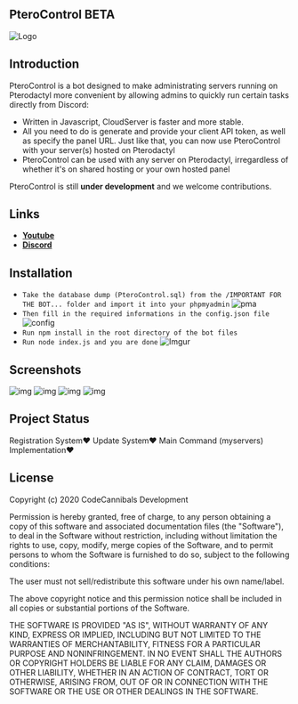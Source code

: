 ## PteroControl BETA
![Logo](https://cdn.glitch.com/795f527b-61d5-4751-b5bd-962410288029%2FIMG_20200906_083435.png?v=1601627828544)

Introduction
-------------

PteroControl is a bot designed to make administrating servers running on Pterodactyl more convenient by allowing admins to quickly run certain tasks directly from Discord:

* Written in Javascript, CloudServer is faster and more stable.
* All you need to do is generate and provide your client API token, as well as specify the panel URL. Just like that, you can now use PteroControl with your server(s) hosted on Pterodactyl
* PteroControl can be used with any server on Pterodactyl, irregardless of whether it's on shared hosting or your own hosted panel

PteroControl is still **under development** and we welcome contributions. 

Links
--------------------

* __[Youtube](https://m.youtube.com/channel/UChjN4G3gnyn8F7FUo-WRQpA)__
* __[Discord](https://discord.gg/KCuZQgA)__

Installation
-------------

- `Take the database dump (PteroControl.sql) from the /IMPORTANT FOR THE BOT... folder and import it into your phpmyadmin`
![pma](https://i.imgur.com/2pOK7xz.jpg)
- `Then fill in the required informations in the config.json file`
![config](https://cdn.glitch.com/795f527b-61d5-4751-b5bd-962410288029%2FScreenshot_20201002_124641.jpg?v=1601628414557)
- `Run npm install in the root directory of the bot files`
- `Run node index.js and you are done`
![Imgur](https://cdn.glitch.com/795f527b-61d5-4751-b5bd-962410288029%2FScreenshot_20201002_124746.jpg?v=1601628476623)

Screenshots
-------------

![img](https://cdn.glitch.com/795f527b-61d5-4751-b5bd-962410288029%2FScreenshot_20201002_123148.jpg?v=1601627608020)
![img](https://cdn.glitch.com/795f527b-61d5-4751-b5bd-962410288029%2FScreenshot_20201002_123204.jpg?v=1601627614829)
![img](https://cdn.glitch.com/795f527b-61d5-4751-b5bd-962410288029%2FScreenshot_20201002_123215.jpg?v=1601627621176)
![img](https://cdn.glitch.com/795f527b-61d5-4751-b5bd-962410288029%2FScreenshot_20201002_123225.jpg?v=1601627626866)

## Project Status
Registration System❤️
Update System❤️
Main Command (myservers) Implementation❤️

## License
Copyright (c) 2020 CodeCannibals Development

Permission is hereby granted, free of charge, to any person obtaining a copy
of this software and associated documentation files (the "Software"), to deal
in the Software without restriction, including without limitation the rights
to use, copy, modify, merge copies of the Software, and to permit persons to whom the Software is
furnished to do so, subject to the following conditions:

The user must not sell/redistribute this software under his own name/label.

The above copyright notice and this permission notice shall be included in all
copies or substantial portions of the Software.

THE SOFTWARE IS PROVIDED "AS IS", WITHOUT WARRANTY OF ANY KIND, EXPRESS OR
IMPLIED, INCLUDING BUT NOT LIMITED TO THE WARRANTIES OF MERCHANTABILITY,
FITNESS FOR A PARTICULAR PURPOSE AND NONINFRINGEMENT. IN NO EVENT SHALL THE
AUTHORS OR COPYRIGHT HOLDERS BE LIABLE FOR ANY CLAIM, DAMAGES OR OTHER
LIABILITY, WHETHER IN AN ACTION OF CONTRACT, TORT OR OTHERWISE, ARISING FROM,
OUT OF OR IN CONNECTION WITH THE SOFTWARE OR THE USE OR OTHER DEALINGS IN THE
SOFTWARE.
